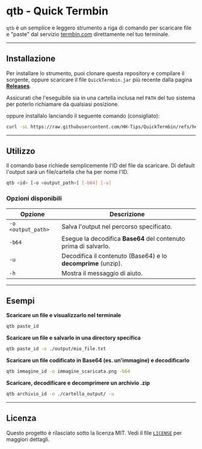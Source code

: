 # qtb - Quick Termbin

`qtb` è un semplice e leggero strumento a riga di comando per scaricare file e "paste" dal servizio [termbin.com](https://termbin.com) direttamente nel tuo terminale.

---

## Installazione

Per installare lo strumento, puoi clonare questa repository e compilare il sorgente, oppure scaricare il file `QuickTermbin.jar` più recente dalla pagina **[Releases]("https://github.com/HH-Tips/QuickTermbin/releases")**.

Assicurati che l'eseguibile sia in una cartella inclusa nel `PATH` del tuo sistema per poterlo richiamare da qualsiasi posizione.

oppure installalo lanciando il seguente comando (consigliato):
```bash
curl -sL https://raw.githubusercontent.com/HH-Tips/QuickTermbin/refs/heads/main/install.sh | sudo bash
```
---

## Utilizzo

Il comando base richiede semplicemente l'ID del file da scaricare. Di default l'output sarà un file/cartella che ha per nome l'ID.

```bash
qtb <id> [-o <output_path>] [-b64] [-u]
```

### Opzioni disponibili

| Opzione            | Descrizione                                                     |
| ------------------ | --------------------------------------------------------------- |
| `-o <output_path>` | Salva l'output nel percorso specificato.                         |
| `-b64`             | Esegue la decodifica **Base64** del contenuto prima di salvarlo. |
| `-u`               | Decodifica il contenuto (Base64) e lo **decomprime** (unzip).   |
| `-h`               | Mostra il messaggio di aiuto.                                   |

---

## Esempi

**Scaricare un file e visualizzarlo nel terminale**
```bash
qtb paste_id
```

**Scaricare un file e salvarlo in una directory specifica**
```bash
qtb paste_id -o ./output/mio_file.txt
```

**Scaricare un file codificato in Base64 (es. un'immagine) e decodificarlo**
```bash
qtb immagine_id -o immagine_scaricata.png -b64
```

**Scaricare, decodificare e decomprimere un archivio .zip**
```bash
qtb archivio_id -o ./cartella_output/ -u
```

---

## Licenza


Questo progetto è rilasciato sotto la licenza MIT. Vedi il file [`LICENSE`]("https://github.com/HH-Tips/QuickTermBin/blob/main/LICENSE") per maggiori dettagli.
